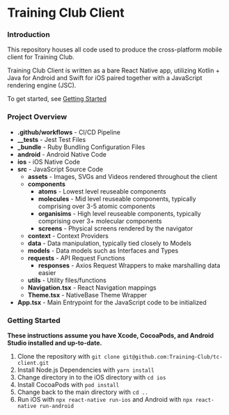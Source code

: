 # Training Club Client
### Introduction
This repository houses all code used to produce the cross-platform mobile client for Training Club.  
  
Training Club Client is written as a bare React Native app, utilizing Kotlin + Java for Android and Swift for iOS paired together with a JavaScript rendering engine (JSC).  
  
To get started, see [Getting Started]('')  
  
### Project Overview
* **.github/workflows** - CI/CD Pipeline
* **__tests** - Jest Test Files
* **_bundle** - Ruby Bundling Configuration Files
* **android** - Android Native Code
* **ios** - iOS Native Code
* **src** - JavaScript Source Code
  * **assets** - Images, SVGs and Videos rendered throughout the client
  * **components**
    * **atoms** - Lowest level reuseable components
    * **molecules** - Mid level reuseable components, typically comprising over 3-5 atomic components
    * **organisims** - High level reuseable components, typically comprising over 3+ molecular components
    * **screens** - Physical screens rendered by the navigator
  * **context** - Context Providers
  * **data** - Data manipulation, typically tied closely to Models
  * **models** - Data models such as Interfaces and Types
  * **requests** - API Request Functions
    * **responses** - Axios Request Wrappers to make marshalling data easier
  * **utils** - Utility files/functions
  * **Navigation.tsx** - React Navigation mappings
  * **Theme.tsx** - NativeBase Theme Wrapper
* **App.tsx** - Main Entrypoint for the JavaScript code to be initialized  

### Getting Started
**These instructions assume you have Xcode, CocoaPods, and Android Studio installed and up-to-date.**
1. Clone the repository with `git clone git@github.com:Training-Club/tc-client.git`
2. Install Node.js Dependencies with `yarn install`
3. Change directory in to the iOS directory with `cd ios`
4. Install CocoaPods with `pod install`
5. Change back to the main directory with `cd ..`
6. Run iOS with `npx react-native run-ios` and Android with `npx react-native run-android`
    
